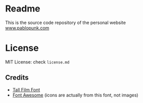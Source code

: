# Readme
This is the source code repository of the personal website www.pablopunk.com

# License
MIT License: check `license.md`

## Credits
- [Tall Film Font](http://www.1001freefonts.com/tall_films.font)
- [Font Awesome](https://github.com/FortAwesome/Font-Awesome) (icons are actually from this font, not images)
